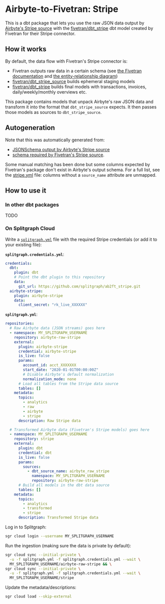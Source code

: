 # Airbyte-to-Fivetran: Stripe

This is a dbt package that lets you use the raw JSON data output by 
[Airbyte's Stripe source](https://docs.airbyte.com/integrations/sources/stripe)
with the [fivetran/dbt_stripe](https://github.com/fivetran/dbt_stripe) dbt model
created by Fivetran for their Stripe connector.

## How it works

By default, the data flow with Fivetran's Stripe connector is:

  * Fivetran outputs raw data in a certain schema (see [the Fivetran documentation](https://fivetran.com/docs/applications/stripe) and [the entity-relationship diagram](https://docs.google.com/presentation/d/1zyxgbaOjgBt3NsY0OfsiGsWDIefcBc-R1lHWlMltCYU/))
  * [fivetran/dbt_stripe_source](https://github.com/fivetran/dbt_stripe_source)
    builds ephemeral staging models
  * [fivetran/dbt_stripe](https://github.com/fivetran/dbt_stripe) builds 
    final models with transactions, invoices, daily/weekly/monthly overviews 
    etc.

This package contains models that unpack Airbyte's raw JSON data and 
transform it into the format that `dbt_stripe_source` expects. It then 
passes those models as sources to `dbt_stripe_source`.

## Autogeneration

Note that this was automatically generated from:

  * [JSONSchema output by Airbyte's Stripe source](https://github.com/airbytehq/airbyte/tree/master/airbyte-integrations/connectors/source-stripe/source_stripe/schemas)
  * [schema required by Fivetran's Stripe source](https://github.com/fivetran/dbt_stripe_source/blob/main/models/src_stripe.yml).

Some manual matching has been done but some columns expected by Fivetran's 
package don't exist in Airbyte's output schema. For a full list, see the 
[stripe.yml](./stripe.yml) file: columns without a `source_name` attribute 
are unmapped.

## How to use it

### In other dbt packages

TODO

### On Splitgraph Cloud

Write a
[`splitgraph.yml`](https://www.splitgraph.com/docs/splitgraph-cloud/splitgraph-yml)
file with the required Stripe credentials (or add it to your existing file):

**`splitgraph.credentials.yml`**:

```yaml
credentials:
  dbt:
    plugin: dbt
    # Point the dbt plugin to this repository
    data:
      git_url: https://github.com/splitgraph/ab2ft_stripe.git
  airbyte-stripe:
    plugin: airbyte-stripe
    data:
      client_secret: "rk_live_XXXXXX"
```

**`splitgraph.yml`**:

```yaml
repositories:
  # Raw Airbyte data (JSON streams) goes here
  - namespace: MY_SPLITGRAPH_USERNAME
    repository: airbyte-raw-stripe
    external:
      plugin: airbyte-stripe
      credential: airbyte-stripe
      is_live: false
      params:
        account_id: acct_XXXXXXX
        start_date: "2020-01-01T00:00:00Z"
        # Disable Airbyte's default normalization
        normalization_mode: none
      # Load all tables from the Stripe data source
      tables: []
    metadata:
      topics:
        - analytics
        - raw
        - airbyte
        - stripe
      description: Raw Stripe data

  # Transformed Airbyte data (Fivetran's Stripe models) goes here
  - namespace: MY_SPLITGRAPH_USERNAME
    repository: stripe
    external:
      plugin: dbt
      credential: dbt
      is_live: false
      params:
        sources:
          - dbt_source_name: airbyte_raw_stripe
            namespace: MY_SPLITGRAPH_USERNAME
            repository: airbyte-raw-stripe
      # Build all models in the dbt data source
      tables: []
    metadata:
      topics:
        - analytics
        - transformed
        - stripe
      description: Transformed Stripe data
```

Log in to Splitgraph:

```bash
sgr cloud login --username MY_SPLITGRAPH_USERNAME
```

Run the ingestion (making sure the data is private by default):

```bash
sgr cloud sync --initial-private \
  -u -f splitgraph.yml -f splitgraph.credentials.yml --wait \
  MY_SPLITGRAPH_USERNAME/airbyte-raw-stripe && \
sgr cloud sync --initial-private \
  -u -f splitgraph.yml -f splitgraph.credentials.yml --wait \
  MY_SPLITGRAPH_USERNAME/stripe
```

Update the metadata/descriptions:

```bash
sgr cloud load --skip-external
```
